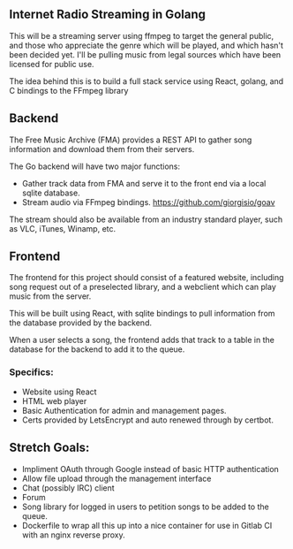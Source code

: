 ## Internet Radio Streaming in Golang

This will be a streaming server using ffmpeg to target the general public, 
and those who appreciate the genre which will be played, and which hasn't
been decided yet. I'll be pulling music from legal sources which have been
licensed for public use.

The idea behind this is to build a full stack service using React, golang,
and C bindings to the FFmpeg library

## Backend

The Free Music Archive (FMA) provides a REST API to gather song information
and download them from their servers. 

The Go backend will have two major functions:

* Gather track data from FMA  and serve it to the front end via a local sqlite
  database.
* Stream audio via FFmpeg bindings.
  https://github.com/giorgisio/goav 

The stream should also be available from an industry standard player, such as
VLC, iTunes, Winamp, etc.

## Frontend

The frontend for this project should consist of a featured website, including
song request out of a preselected library, and a webclient which can play
music from the server. 

This will be built using React, with sqlite bindings to pull information from
the database provided by the backend. 

When a user selects a song, the frontend adds that track to a table in the 
database for the backend to add it to the queue.


### Specifics:

* Website using React
* HTML web player
* Basic Authentication for admin and management pages.
* Certs provided by LetsEncrypt and auto renewed through by certbot. 

## Stretch Goals:

* Impliment OAuth through Google instead of basic HTTP authentication
* Allow file upload through the management interface
* Chat (possibly IRC) client
* Forum
* Song library for logged in users to petition songs to be added to the queue.
* Dockerfile to wrap all this up into a nice container for use in Gitlab CI
with an nginx reverse proxy.
